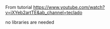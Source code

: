 From tutorial 
https://www.youtube.com/watch?v=iXYeb2artTE&ab_channel=teclado

no libraries are needed